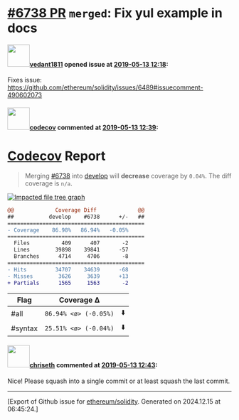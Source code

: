 # [\#6738 PR](https://github.com/ethereum/solidity/pull/6738) `merged`: Fix yul example in docs

#### <img src="https://avatars.githubusercontent.com/u/3260363?u=801d9204e5d0deb6af511e7f320de6d09eae60dd&v=4" width="50">[vedant1811](https://github.com/vedant1811) opened issue at [2019-05-13 12:18](https://github.com/ethereum/solidity/pull/6738):

Fixes issue: https://github.com/ethereum/solidity/issues/6489#issuecomment-490602073


#### <img src="https://avatars.githubusercontent.com/in/254?v=4" width="50">[codecov](https://github.com/apps/codecov) commented at [2019-05-13 12:39](https://github.com/ethereum/solidity/pull/6738#issuecomment-491805602):

# [Codecov](https://codecov.io/gh/ethereum/solidity/pull/6738?src=pr&el=h1) Report
> Merging [#6738](https://codecov.io/gh/ethereum/solidity/pull/6738?src=pr&el=desc) into [develop](https://codecov.io/gh/ethereum/solidity/commit/01dd9ba2ae74e4bf923e9c39f20c85cfc3f1e22d?src=pr&el=desc) will **decrease** coverage by `0.04%`.
> The diff coverage is `n/a`.

[![Impacted file tree graph](https://codecov.io/gh/ethereum/solidity/pull/6738/graphs/tree.svg?width=650&token=87PGzVEwU0&height=150&src=pr)](https://codecov.io/gh/ethereum/solidity/pull/6738?src=pr&el=tree)

```diff
@@             Coverage Diff             @@
##           develop    #6738      +/-   ##
===========================================
- Coverage    86.98%   86.94%   -0.05%     
===========================================
  Files          409      407       -2     
  Lines        39898    39841      -57     
  Branches      4714     4706       -8     
===========================================
- Hits         34707    34639      -68     
- Misses        3626     3639      +13     
+ Partials      1565     1563       -2
```

| Flag | Coverage Δ | |
|---|---|---|
| #all | `86.94% <ø> (-0.05%)` | :arrow_down: |
| #syntax | `25.51% <ø> (-0.04%)` | :arrow_down: |

#### <img src="https://avatars.githubusercontent.com/u/9073706?v=4" width="50">[chriseth](https://github.com/chriseth) commented at [2019-05-13 12:43](https://github.com/ethereum/solidity/pull/6738#issuecomment-491806691):

Nice! Please squash into a single commit or at least squash the last commit.


-------------------------------------------------------------------------------



[Export of Github issue for [ethereum/solidity](https://github.com/ethereum/solidity). Generated on 2024.12.15 at 06:45:24.]
